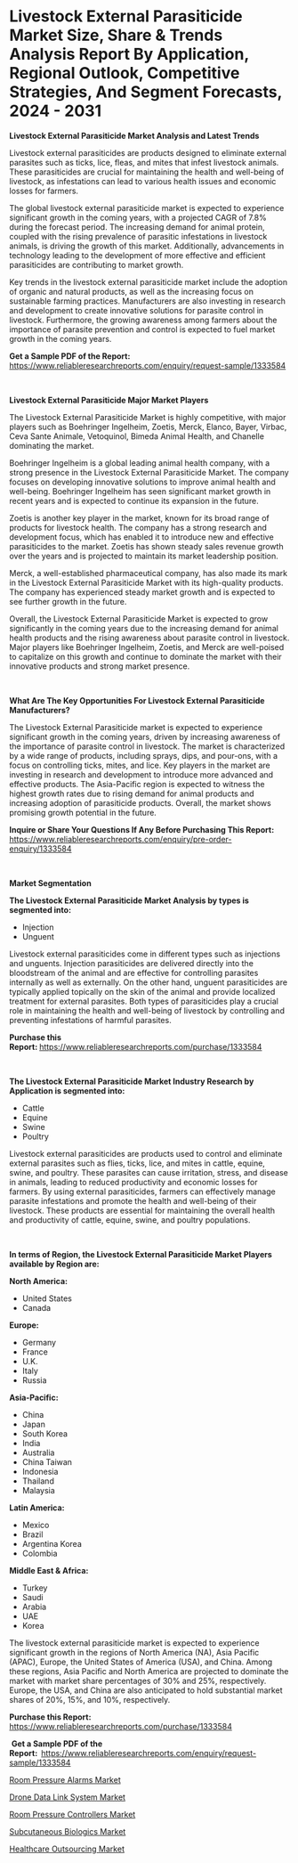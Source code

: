 <p><h1>Livestock External Parasiticide Market Size, Share & Trends Analysis Report By Application, Regional Outlook, Competitive Strategies, And Segment Forecasts, 2024 - 2031</h1></p><p><strong>Livestock External Parasiticide Market Analysis and Latest Trends</strong></p>
<p><p>Livestock external parasiticides are products designed to eliminate external parasites such as ticks, lice, fleas, and mites that infest livestock animals. These parasiticides are crucial for maintaining the health and well-being of livestock, as infestations can lead to various health issues and economic losses for farmers.</p><p>The global livestock external parasiticide market is expected to experience significant growth in the coming years, with a projected CAGR of 7.8% during the forecast period. The increasing demand for animal protein, coupled with the rising prevalence of parasitic infestations in livestock animals, is driving the growth of this market. Additionally, advancements in technology leading to the development of more effective and efficient parasiticides are contributing to market growth.</p><p>Key trends in the livestock external parasiticide market include the adoption of organic and natural products, as well as the increasing focus on sustainable farming practices. Manufacturers are also investing in research and development to create innovative solutions for parasite control in livestock. Furthermore, the growing awareness among farmers about the importance of parasite prevention and control is expected to fuel market growth in the coming years.</p></p>
<p><strong>Get a Sample PDF of the Report:&nbsp;</strong> <a href="https://www.reliableresearchreports.com/enquiry/request-sample/1333584">https://www.reliableresearchreports.com/enquiry/request-sample/1333584</a></p>
<p>&nbsp;</p>
<p><strong>Livestock External Parasiticide Major Market Players</strong></p>
<p><p>The Livestock External Parasiticide Market is highly competitive, with major players such as Boehringer Ingelheim, Zoetis, Merck, Elanco, Bayer, Virbac, Ceva Sante Animale, Vetoquinol, Bimeda Animal Health, and Chanelle dominating the market.</p><p>Boehringer Ingelheim is a global leading animal health company, with a strong presence in the Livestock External Parasiticide Market. The company focuses on developing innovative solutions to improve animal health and well-being. Boehringer Ingelheim has seen significant market growth in recent years and is expected to continue its expansion in the future.</p><p>Zoetis is another key player in the market, known for its broad range of products for livestock health. The company has a strong research and development focus, which has enabled it to introduce new and effective parasiticides to the market. Zoetis has shown steady sales revenue growth over the years and is projected to maintain its market leadership position.</p><p>Merck, a well-established pharmaceutical company, has also made its mark in the Livestock External Parasiticide Market with its high-quality products. The company has experienced steady market growth and is expected to see further growth in the future.</p><p>Overall, the Livestock External Parasiticide Market is expected to grow significantly in the coming years due to the increasing demand for animal health products and the rising awareness about parasite control in livestock. Major players like Boehringer Ingelheim, Zoetis, and Merck are well-poised to capitalize on this growth and continue to dominate the market with their innovative products and strong market presence.</p></p>
<p>&nbsp;</p>
<p><strong>What Are The Key Opportunities For Livestock External Parasiticide Manufacturers?</strong></p>
<p><p>The Livestock External Parasiticide market is expected to experience significant growth in the coming years, driven by increasing awareness of the importance of parasite control in livestock. The market is characterized by a wide range of products, including sprays, dips, and pour-ons, with a focus on controlling ticks, mites, and lice. Key players in the market are investing in research and development to introduce more advanced and effective products. The Asia-Pacific region is expected to witness the highest growth rates due to rising demand for animal products and increasing adoption of parasiticide products. Overall, the market shows promising growth potential in the future.</p></p>
<p><strong>Inquire or Share Your Questions If Any Before Purchasing This Report:</strong> <a href="https://www.reliableresearchreports.com/enquiry/pre-order-enquiry/1333584">https://www.reliableresearchreports.com/enquiry/pre-order-enquiry/1333584</a></p>
<p>&nbsp;</p>
<p><strong>Market Segmentation</strong></p>
<p><strong>The Livestock External Parasiticide Market Analysis by types is segmented into:</strong></p>
<p><ul><li>Injection</li><li>Unguent</li></ul></p>
<p><p>Livestock external parasiticides come in different types such as injections and unguents. Injection parasiticides are delivered directly into the bloodstream of the animal and are effective for controlling parasites internally as well as externally. On the other hand, unguent parasiticides are typically applied topically on the skin of the animal and provide localized treatment for external parasites. Both types of parasiticides play a crucial role in maintaining the health and well-being of livestock by controlling and preventing infestations of harmful parasites.</p></p>
<p><strong>Purchase this Report:&nbsp;</strong><a href="https://www.reliableresearchreports.com/purchase/1333584">https://www.reliableresearchreports.com/purchase/1333584</a></p>
<p>&nbsp;</p>
<p><strong>The Livestock External Parasiticide Market Industry Research by Application is segmented into:</strong></p>
<p><ul><li>Cattle</li><li>Equine</li><li>Swine</li><li>Poultry</li></ul></p>
<p><p>Livestock external parasiticides are products used to control and eliminate external parasites such as flies, ticks, lice, and mites in cattle, equine, swine, and poultry. These parasites can cause irritation, stress, and disease in animals, leading to reduced productivity and economic losses for farmers. By using external parasiticides, farmers can effectively manage parasite infestations and promote the health and well-being of their livestock. These products are essential for maintaining the overall health and productivity of cattle, equine, swine, and poultry populations.</p></p>
<p>&nbsp;</p>
<p><strong>In terms of Region, the Livestock External Parasiticide Market Players available by Region are:</strong></p>
<p>
    <p> <strong> North America: </strong>
        <ul>
            <li>United States</li>
            <li>Canada</li>
        </ul>
        </p> 
    <p> <strong> Europe: </strong>
        <ul>
            <li>Germany</li>
            <li>France</li>
            <li>U.K.</li>
            <li>Italy</li>
            <li>Russia</li>
        </ul>
        </p> 
    <p> <strong> Asia-Pacific: </strong>
        <ul>
            <li>China</li>
            <li>Japan</li>
            <li>South Korea</li>
            <li>India</li>
            <li>Australia</li>
            <li>China Taiwan</li>
            <li>Indonesia</li>
            <li>Thailand</li>
            <li>Malaysia</li>
        </ul>
        </p> 
    <p> <strong> Latin America: </strong>
        <ul>
            <li>Mexico</li>
            <li>Brazil</li>
            <li>Argentina Korea</li>
            <li>Colombia</li>
        </ul>
        </p> 
    <p> <strong> Middle East & Africa: </strong>
        <ul>
            <li>Turkey</li>
            <li>Saudi</li>
            <li>Arabia</li>
            <li>UAE</li>
            <li>Korea</li>
        </ul>
    </p>
    </p>
<p><p>The livestock external parasiticide market is expected to experience significant growth in the regions of North America (NA), Asia Pacific (APAC), Europe, the United States of America (USA), and China. Among these regions, Asia Pacific and North America are projected to dominate the market with market share percentages of 30% and 25%, respectively. Europe, the USA, and China are also anticipated to hold substantial market shares of 20%, 15%, and 10%, respectively.</p></p>
<p><strong>Purchase this Report: </strong><a href="https://www.reliableresearchreports.com/purchase/1333584">https://www.reliableresearchreports.com/purchase/1333584</a></p>
<p>&nbsp;<strong>Get a Sample PDF of the Report:&nbsp;&nbsp;</strong><a href="https://www.reliableresearchreports.com/enquiry/request-sample/1333584">https://www.reliableresearchreports.com/enquiry/request-sample/1333584</a></p>
<p><strong></strong></p>
<p><p><a href="https://github.com/marloy8/Market-Research-Report-List-3/blob/main/room-pressure-alarms-market.md">Room Pressure Alarms Market</a></p><p><a href="https://medium.com/@amosmonahan243/drone-data-link-system-market-outlook-industry-overview-and-forecast-2024-to-2031-d9309f94d5f6">Drone Data Link System Market</a></p><p><a href="https://github.com/WillieWoodard/Market-Research-Report-List-3/blob/main/room-pressure-controllers-market.md">Room Pressure Controllers Market</a></p><p><a href="https://medium.com/@amosmonahan243/decoding-subcutaneous-biologics-market-metrics-market-share-trends-and-growth-patterns-a7f6d1ffe58c">Subcutaneous Biologics Market</a></p><p><a href="https://medium.com/@amosmonahan243/healthcare-outsourcing-market-trends-forecast-and-competitive-analysis-to-2031-d93a8bae6052">Healthcare Outsourcing Market</a></p></p>